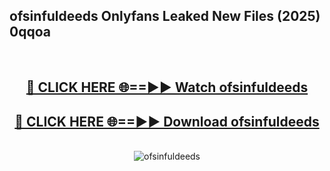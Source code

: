 <h2>ofsinfuldeeds Onlyfans Leaked New Files (2025) 0qqoa</h2>
<br>
<div align="center">
<h2><a href="https://mediafiles.top/ofsinfuldeeds&ref=git" rel="nofollow">🔴 CLICK HERE 🌐==►► Watch ofsinfuldeeds</a></h2>
<h2><a href="https://mediafiles.top/ofsinfuldeeds&ref=git" rel="nofollow">🔴 CLICK HERE 🌐==►► Download ofsinfuldeeds</a></h2>
<br>
<a href="https://mediafiles.top/ofsinfuldeeds&ref=git" rel="nofollow" data-target="animated-image.originalLink"><img src="https://i.ibb.co.com/xMMVF88/686577567.gif" alt="ofsinfuldeeds" style="max-width: 100%; display: inline-block;" data-target="animated-image.originalImage"></a>
</div>
<br>
<br>